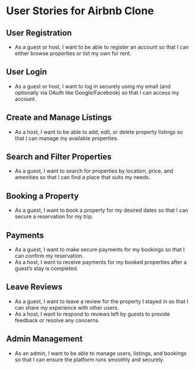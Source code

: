 # User Stories for Airbnb Clone

## User Registration
- As a guest or host, I want to be able to register an account so that I can either browse properties or list my own for rent.

## User Login
- As a guest or host, I want to log in securely using my email (and optionally via OAuth like Google/Facebook) so that I can access my account.

## Create and Manage Listings
- As a host, I want to be able to add, edit, or delete property listings so that I can manage my available properties.

## Search and Filter Properties
- As a guest, I want to search for properties by location, price, and amenities so that I can find a place that suits my needs.

## Booking a Property
- As a guest, I want to book a property for my desired dates so that I can secure a reservation for my trip.

## Payments
- As a guest, I want to make secure payments for my bookings so that I can confirm my reservation.
- As a host, I want to receive payments for my booked properties after a guest’s stay is completed.

## Leave Reviews
- As a guest, I want to leave a review for the property I stayed in so that I can share my experience with other users.
- As a host, I want to respond to reviews left by guests to provide feedback or resolve any concerns.

## Admin Management
- As an admin, I want to be able to manage users, listings, and bookings so that I can ensure the platform runs smoothly and securely.

